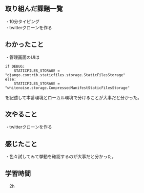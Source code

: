 ## 取り組んだ課題一覧
・10分タイピング
<br>・twitterクローンを作る
## わかったこと
・管理画面のUIは
```
if DEBUG:
    STATICFILES_STORAGE = "django.contrib.staticfiles.storage.StaticFilesStorage"
else:
    STATICFILES_STORAGE = "whitenoise.storage.CompressedManifestStaticFilesStorage"
```
を記述して本番環境とローカル環境で分けることが大事だと分かった。

## 次やること
・twitterクローンを作る

## 感じたこと
・色々試してみて挙動を確認するのが大事だと分かった。
## 学習時間
　2h
